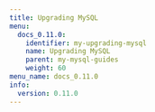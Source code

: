 ```yaml
---
title: Upgrading MySQL
menu:
  docs_0.11.0:
    identifier: my-upgrading-mysql
    name: Upgrading MySQL
    parent: my-mysql-guides
    weight: 60
menu_name: docs_0.11.0
info:
  version: 0.11.0
---
```


